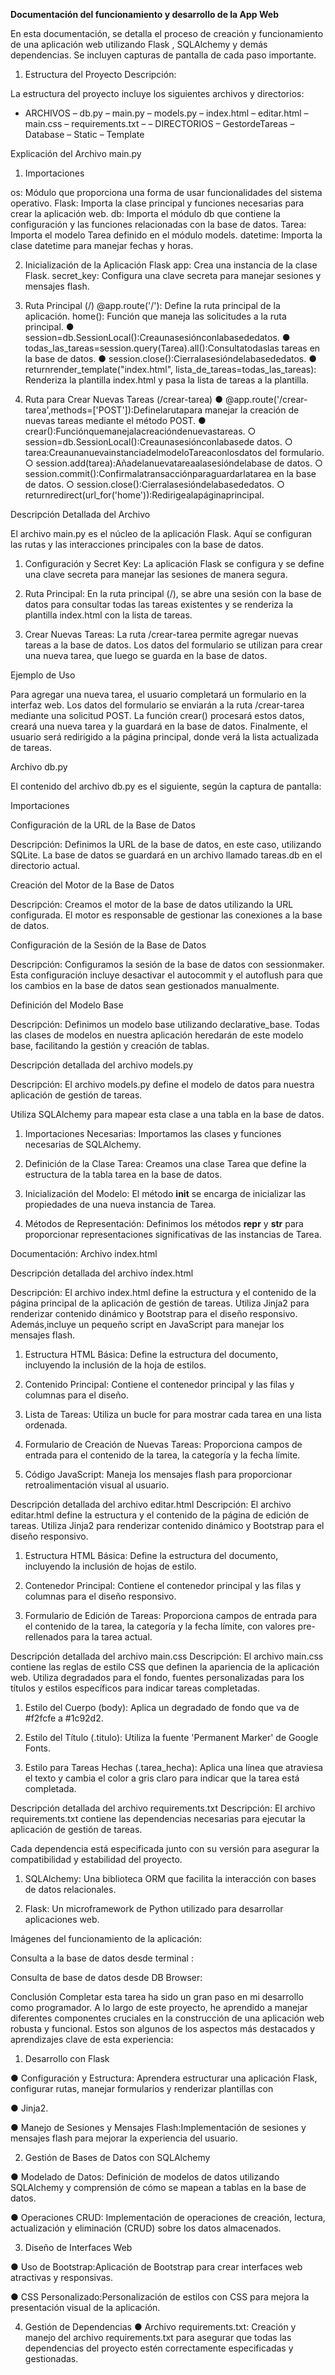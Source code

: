 **Documentación del funcionamiento y desarrollo de la App Web**

En esta documentación, se detalla el proceso de creación y funcionamiento de una aplicación web utilizando Flask , SQLAlchemy y demás dependencias.
Se incluyen capturas de pantalla de cada paso importante.
1. Estructura del Proyecto
Descripción:

La estructura del proyecto incluye los siguientes archivos y directorios:
- ARCHIVOS
– db.py
– main.py
– models.py
– index.html
– editar.html
– main.css
– requirements.txt –
– DIRECTORIOS
– GestordeTareas
– Database
– Static
– Template

Explicación del Archivo main.py 

1. Importaciones
 
  os: Módulo que proporciona una forma de usar funcionalidades del sistema operativo.
Flask: Importa la clase principal y funciones necesarias para crear la aplicación web.
db: Importa el módulo db que contiene la configuración y las funciones relacionadas con la base de datos.
Tarea: Importa el modelo Tarea definido en el módulo models. datetime: Importa la clase datetime para manejar fechas y horas.

2. Inicialización de la Aplicación Flask
app: Crea una instancia de la clase Flask.
secret_key: Configura una clave secreta para manejar sesiones y mensajes flash.

3. Ruta Principal (/)
  @app.route('/'): Define la ruta principal de la aplicación. home(): Función que maneja las solicitudes a la ruta principal.
● session=db.SessionLocal():Creaunasesiónconlabasededatos. ● todas_las_tareas=session.query(Tarea).all():Consultatodaslas
tareas en la base de datos.
● session.close():Cierralasesióndelabasededatos.
● returnrender_template("index.html",
lista_de_tareas=todas_las_tareas): Renderiza la plantilla index.html y pasa la lista de tareas a la plantilla.

 4. Ruta para Crear Nuevas Tareas (/crear-tarea)
 ● @app.route('/crear-tarea',methods=['POST']):Definelarutapara manejar la creación de nuevas tareas mediante el método POST.
● crear():Funciónquemanejalacreacióndenuevastareas.
○ session=db.SessionLocal():Creaunasesiónconlabasede
datos.
○ tarea:CreaunanuevainstanciadelmodeloTareaconlosdatos
del formulario.
○ session.add(tarea):Añadelanuevatareaalasesióndelabase
de datos.
○ session.commit():Confirmalatransacciónparaguardarlatarea
en la base de datos.
○ session.close():Cierralasesióndelabasededatos.
○ returnredirect(url_for('home')):Redirigealapáginaprincipal.

Descripción Detallada del Archivo

El archivo main.py es el núcleo de la aplicación Flask. Aquí se configuran las rutas y las interacciones principales con la base de datos.

1. Configuración y Secret Key: La aplicación Flask se configura y se define una clave secreta para manejar las sesiones de manera segura.

2. Ruta Principal: En la ruta principal (/), se abre una sesión con la base de datos para consultar todas las tareas existentes y se renderiza la plantilla index.html con la lista de tareas.

3. Crear Nuevas Tareas: La ruta /crear-tarea permite agregar nuevas tareas a la base de datos. Los datos del formulario se utilizan para crear una nueva tarea, que luego se guarda en la base de datos.

Ejemplo de Uso

Para agregar una nueva tarea, el usuario completará un formulario en la interfaz web. Los datos del formulario se enviarán a la ruta /crear-tarea mediante una solicitud POST. La función crear() procesará estos datos, creará una nueva tarea y la guardará en la base de datos. Finalmente, el usuario será redirigido a la página principal, donde verá la lista actualizada de tareas.

Archivo db.py

El contenido del archivo db.py es el siguiente, según la captura de pantalla:

Importaciones

Configuración de la URL de la Base de Datos

Descripción: Definimos la URL de la base de datos, en este caso, utilizando SQLite. La base de datos se guardará en un archivo llamado tareas.db en el directorio actual.

Creación del Motor de la Base de Datos

Descripción: Creamos el motor de la base de datos utilizando la URL configurada. El motor es responsable de gestionar las conexiones a la base de datos.

Configuración de la Sesión de la Base de Datos

Descripción: Configuramos la sesión de la base de datos con sessionmaker. 
Esta configuración incluye desactivar el autocommit y el autoflush para que los cambios en la base de datos sean gestionados manualmente.

Definición del Modelo Base

Descripción: Definimos un modelo base utilizando declarative_base. 
Todas las clases de modelos en nuestra aplicación heredarán de este modelo base, facilitando la gestión y creación de tablas.
   
Descripción detallada del archivo models.py

Descripción: El archivo models.py define el modelo de datos para nuestra aplicación de gestión de tareas. 

Utiliza SQLAlchemy para mapear esta clase a una tabla en la base de datos.

1. Importaciones Necesarias: Importamos las clases y funciones necesarias de SQLAlchemy.

2. Definición de la Clase Tarea: Creamos una clase Tarea que define la estructura de la tabla tarea en la base de datos.

3. Inicialización del Modelo: El método __init__ se encarga de inicializar las propiedades de una nueva instancia de Tarea.

4. Métodos de Representación: Definimos los métodos __repr__ y __str__ para proporcionar representaciones significativas de las instancias de Tarea.

Documentación: Archivo index.html

Descripción detallada del archivo índex.html

Descripción: El archivo index.html define la estructura y el contenido de la página principal de la aplicación de gestión de tareas. 
Utiliza Jinja2 para renderizar contenido dinámico y Bootstrap para el diseño responsivo. 
Además,incluye un pequeño script en JavaScript para manejar los mensajes flash.

1. Estructura HTML Básica: Define la estructura del documento,
incluyendo la inclusión de la hoja de estilos.

2. Contenido Principal: Contiene el contenedor principal y las filas y
columnas para el diseño.

3. Lista de Tareas: Utiliza un bucle for para mostrar cada tarea en una
lista ordenada.

4. Formulario de Creación de Nuevas Tareas: Proporciona campos de
entrada para el contenido de la tarea, la categoría y la fecha límite.

5. Código JavaScript: Maneja los mensajes flash para proporcionar
retroalimentación visual al usuario.
 
 
Descripción detallada del archivo editar.html
Descripción: El archivo editar.html define la estructura y el contenido de la página de edición de tareas. 
Utiliza Jinja2 para renderizar contenido dinámico y Bootstrap para el diseño responsivo.

1. Estructura HTML Básica: Define la estructura del documento, incluyendo la inclusión de hojas de estilo.

2. Contenedor Principal: Contiene el contenedor principal y las filas y columnas para el diseño responsivo.

3. Formulario de Edición de Tareas: Proporciona campos de entrada para el contenido de la tarea, la categoría y la fecha límite, con valores pre-rellenados para la tarea actual.

Descripción detallada del archivo main.css
Descripción: El archivo main.css contiene las reglas de estilo CSS que definen la apariencia de la aplicación web. 
Utiliza degradados para el fondo, fuentes personalizadas para los títulos y estilos específicos para indicar tareas completadas.

1. Estilo del Cuerpo (body): Aplica un degradado de fondo que va de #f2fcfe a #1c92d2.

2. Estilo del Título (.titulo): Utiliza la fuente 'Permanent Marker' de Google Fonts.

3. Estilo para Tareas Hechas (.tarea_hecha): Aplica una línea que atraviesa el texto y cambia el color a gris claro para indicar que la tarea está completada.


 
Descripción detallada del archivo requirements.txt
Descripción: El archivo requirements.txt contiene las dependencias necesarias para ejecutar la aplicación de gestión de tareas. 

Cada dependencia está especificada junto con su versión para asegurar la compatibilidad y estabilidad del proyecto.

1. SQLAlchemy: Una biblioteca ORM que facilita la interacción con bases de datos relacionales.

2. Flask: Un microframework de Python utilizado para desarrollar aplicaciones web.

Imágenes del funcionamiento de la aplicación:
  

Consulta a la base de datos desde terminal :

Consulta de base de datos desde DB Browser:

Conclusión
Completar esta tarea ha sido un gran paso en mi desarrollo como programador. 
A lo largo de este proyecto, he aprendido a manejar diferentes componentes cruciales en la construcción de una aplicación web robusta y funcional. 
Estos son algunos de los aspectos más destacados y aprendizajes clave de esta experiencia:

1. Desarrollo con Flask

● Configuración y Estructura: Aprendera estructurar una aplicación
 Flask, configurar rutas, manejar formularios y renderizar plantillas con

● Jinja2.

● Manejo de Sesiones y Mensajes Flash:Implementación de sesiones y mensajes flash para mejorar la experiencia del usuario.

2. Gestión de Bases de Datos con SQLAlchemy

● Modelado de Datos: Definición de modelos de datos utilizando SQLAlchemy y comprensión de cómo se mapean a tablas en la base de datos.

● Operaciones CRUD: Implementación de operaciones de creación, lectura, actualización y eliminación (CRUD) sobre los datos almacenados.

3. Diseño de Interfaces Web

● Uso de Bootstrap:Aplicación de Bootstrap para crear interfaces web atractivas y responsivas.

● CSS Personalizado:Personalización de estilos con CSS para mejora la presentación visual de la aplicación.

4. Gestión de Dependencias
● Archivo requirements.txt:
Creación y manejo del archivo requirements.txt para asegurar que todas las dependencias del proyecto estén correctamente especificadas y gestionadas.
